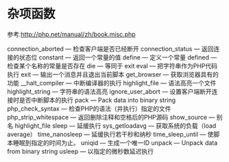 # 杂项函数
参考:http://php.net/manual/zh/book.misc.php


connection_aborted — 检查客户端是否已经断开
connection_status — 返回连接的状态位
constant — 返回一个常量的值
define — 定义一个常量
defined — 检查某个名称的常量是否存在
die — 等同于 exit
eval — 把字符串作为PHP代码执行
exit — 输出一个消息并且退出当前脚本
get_browser — 获取浏览器具有的功能
__halt_compiler — 中断编译器的执行
highlight_file — 语法高亮一个文件
highlight_string — 字符串的语法高亮
ignore_user_abort — 设置客户端断开连接时是否中断脚本的执行
pack — Pack data into binary string
php_check_syntax — 检查PHP的语法（并执行）指定的文件
php_strip_whitespace — 返回删除注释和空格后的PHP源码
show_source — 别名 highlight_file
sleep — 延缓执行
sys_getloadavg — 获取系统的负载（load average）
time_nanosleep — 延缓执行若干秒和纳秒
time_sleep_until — 使脚本睡眠到指定的时间为止。
uniqid — 生成一个唯一ID
unpack — Unpack data from binary string
usleep — 以指定的微秒数延迟执行
